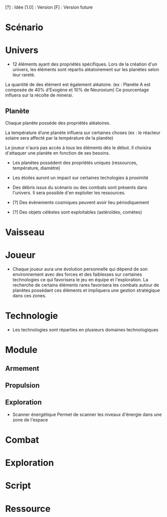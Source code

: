 [?] : Idée
[1.0] : Version
[F] : Version future

# Scénario

# Univers
- 12 éléments ayant des propriétés spécifiques.
Lors de la création d'un univers, les éléments sont répartis aléatoirement sur les planètes selon leur rareté.

La quantité de des élément est également aléatoire. (ex : Planète A est composée de 40% d’Exogène et 10% de Neuroxium)
Ce pourcentage influera sur la récolte de minerai.

## Planète
Chaque planète possède des propriétés aléatoires.

La température d’une planète influera sur certaines choses (ex : le réacteur solaire sera affecté par la température de
 la planète)

Le joueur n'aura pas accès à tous les éléments dès le début. Il choisira d'attaquer une planète en fonction de ses
besoins.


- Les planètes possédent des propriétés uniques (ressources, température, diamètre)
- Les étoiles auront un impact sur certaines techologies à proximité

- Des débris issus du scénario ou des combats sont présents dans l'univers. Il sera possible d'en exploiter les
ressources.

- [?] Des évènements cosmiques peuvent avoir lieu périodiquement
- [?] Des objets célèstes sont exploitables (astéroïdes, comètes)




# Vaisseau

# Joueur
- Chaque joueur aura une évolution personnelle qui dépend de son environnement avec des forces et des faiblesses sur
certaines technologies ce qui favorisera le jeu en équipe et l'exploration. La recherche de certains éléments rares
favorisera les combats autour de planètes possédant ces éléments et impliquera une gestion stratégique dans ces zones.

# Technologie
- Les technologies sont réparties en plusieurs domaines technologiques

# Module

## Armement
## Propulsion
## Exploration
- Scanner énergétique
    Permet de scanner les niveaux d'énergie dans une zone de l'espace


# Combat

# Exploration

# Script

# Ressource
